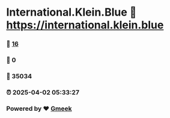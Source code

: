 # International.Klein.Blue :link: https://international.klein.blue 
### :page_facing_up: [16](https://international.klein.blue/tag.html) 
### :speech_balloon: 0 
### :hibiscus: 35034 
### :alarm_clock: 2025-04-02 05:33:27 
### Powered by :heart: [Gmeek](https://github.com/Meekdai/Gmeek)
